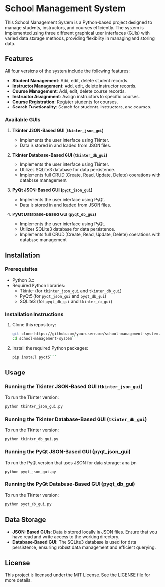 # School Management System

This School Management System is a Python-based project designed to manage students, instructors, and courses efficiently. The system is implemented using three different graphical user interfaces (GUIs) with varied data storage methods, providing flexibility in managing and storing data.

## Features

All four versions of the system include the following features:
- **Student Management**: Add, edit, delete student records.
- **Instructor Management**: Add, edit, delete instructor records.
- **Course Management**: Add, edit, delete course records.
- **Instructor Assignment**: Assign instructors to specific courses.
- **Course Registration**: Register students for courses.
- **Search Functionality**: Search for students, instructors, and courses.
  
### Available GUIs

1. **Tkinter JSON-Based GUI (`tkinter_json_gui`)**
   - Implements the user interface using Tkinter.
   - Data is stored in and loaded from JSON files.

2. **Tkinter Database-Based GUI (`tkinter_db_gui`)**
   - Implements the user interface using Tkinter.
   - Utilizes SQLite3 database for data persistence.
   - Implements full CRUD (Create, Read, Update, Delete) operations with database management.

2. **PyQt JSON-Based GUI (`pyqt_json_gui`)**
   - Implements the user interface using PyQt.
   - Data is stored in and loaded from JSON files.

3. **PyQt Database-Based GUI (`pyqt_db_gui`)**
   - Implements the user interface using PyQt.
   - Utilizes SQLite3 database for data persistence.
   - Implements full CRUD (Create, Read, Update, Delete) operations with database management.

## Installation

### Prerequisites
- Python 3.x
- Required Python libraries: 
  - Tkinter (for `tkinter_json_gui` and `tkinter_db_gui`)
  - PyQt5 (for `pyqt_json_gui` and `pyqt_db_gui`)
  - SQLite3 (for `pyqt_db_gui` and `tkinter_db_gui`)

### Installation Instructions
1. Clone this repository:
   ```bash
   git clone https://github.com/yourusername/school-management-system.git
   cd school-management-system```
2. Install the required Python packages:
   ```bash
   pip install pyqt5```

## Usage

### Running the Tkinter JSON-Based GUI (`tkinter_json_gui`)
To run the Tkinter version:
   ```bash
   python tkinter_json_gui.py
 ```
### Running the Tkinter Database-Based GUI (`tkinter_db_gui`)
To run the Tkinter version:
   ```bash
   python tkinter_db_gui.py
 ```
### Running the PyQt JSON-Based GUI (pyqt_json_gui)
To run the PyQt version that uses JSON for data storage: ana jon
   ```bash
   python pyqt_json_gui.py
```
### Running the PyQt Database-Based GUI (pyqt_db_gui)
To run the Tkinter version:
   ```bash
   python pyqt_db_gui.py
```
## Data Storage

- **JSON-Based GUIs**: Data is stored locally in JSON files. Ensure that you have read and write access to the working directory.
- **Database-Based GUI**: The SQLite3 database is used for data persistence, ensuring robust data management and efficient querying.

## License

This project is licensed under the MIT License. See the [LICENSE](./LICENSE) file for more details.

